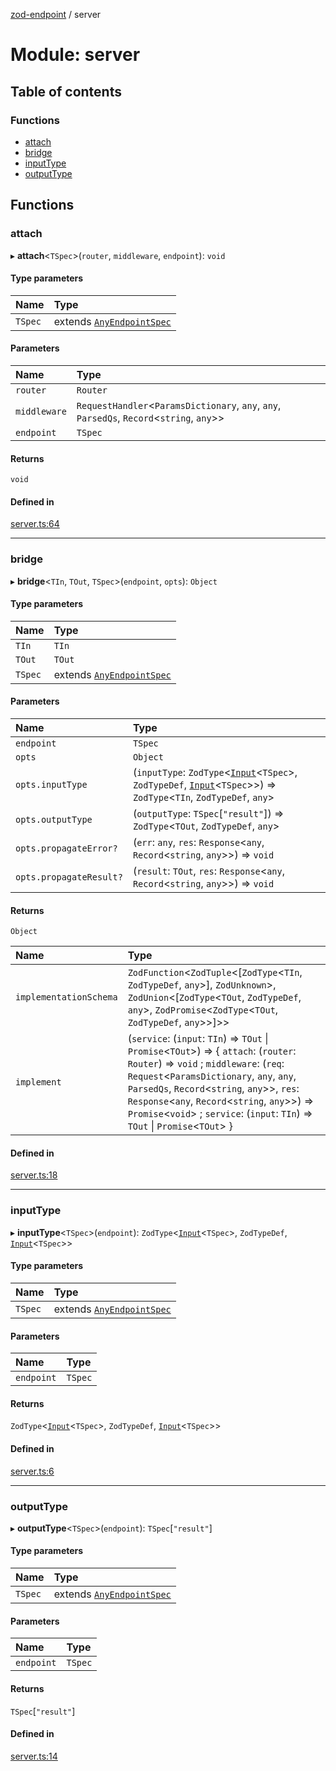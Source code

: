 [zod-endpoint](../README.md) / server

# Module: server

## Table of contents

### Functions

- [attach](server.md#attach)
- [bridge](server.md#bridge)
- [inputType](server.md#inputtype)
- [outputType](server.md#outputtype)

## Functions

### attach

▸ **attach**<`TSpec`\>(`router`, `middleware`, `endpoint`): `void`

#### Type parameters

| Name | Type |
| :------ | :------ |
| `TSpec` | extends [`AnyEndpointSpec`](spec.md#anyendpointspec) |

#### Parameters

| Name | Type |
| :------ | :------ |
| `router` | `Router` |
| `middleware` | `RequestHandler`<`ParamsDictionary`, `any`, `any`, `ParsedQs`, `Record`<`string`, `any`\>\> |
| `endpoint` | `TSpec` |

#### Returns

`void`

#### Defined in

[server.ts:64](https://github.com/lorefnon/zod-endpoint/blob/01ffc88/src/server.ts#L64)

___

### bridge

▸ **bridge**<`TIn`, `TOut`, `TSpec`\>(`endpoint`, `opts`): `Object`

#### Type parameters

| Name | Type |
| :------ | :------ |
| `TIn` | `TIn` |
| `TOut` | `TOut` |
| `TSpec` | extends [`AnyEndpointSpec`](spec.md#anyendpointspec) |

#### Parameters

| Name | Type |
| :------ | :------ |
| `endpoint` | `TSpec` |
| `opts` | `Object` |
| `opts.inputType` | (`inputType`: `ZodType`<[`Input`](spec.md#input)<`TSpec`\>, `ZodTypeDef`, [`Input`](spec.md#input)<`TSpec`\>\>) => `ZodType`<`TIn`, `ZodTypeDef`, `any`\> |
| `opts.outputType` | (`outputType`: `TSpec`[``"result"``]) => `ZodType`<`TOut`, `ZodTypeDef`, `any`\> |
| `opts.propagateError?` | (`err`: `any`, `res`: `Response`<`any`, `Record`<`string`, `any`\>\>) => `void` |
| `opts.propagateResult?` | (`result`: `TOut`, `res`: `Response`<`any`, `Record`<`string`, `any`\>\>) => `void` |

#### Returns

`Object`

| Name | Type |
| :------ | :------ |
| `implementationSchema` | `ZodFunction`<`ZodTuple`<[`ZodType`<`TIn`, `ZodTypeDef`, `any`\>], `ZodUnknown`\>, `ZodUnion`<[`ZodType`<`TOut`, `ZodTypeDef`, `any`\>, `ZodPromise`<`ZodType`<`TOut`, `ZodTypeDef`, `any`\>\>]\>\> |
| `implement` | (`service`: (`input`: `TIn`) => `TOut` \| `Promise`<`TOut`\>) => { `attach`: (`router`: `Router`) => `void` ; `middleware`: (`req`: `Request`<`ParamsDictionary`, `any`, `any`, `ParsedQs`, `Record`<`string`, `any`\>\>, `res`: `Response`<`any`, `Record`<`string`, `any`\>\>) => `Promise`<`void`\> ; `service`: (`input`: `TIn`) => `TOut` \| `Promise`<`TOut`\>  } |

#### Defined in

[server.ts:18](https://github.com/lorefnon/zod-endpoint/blob/01ffc88/src/server.ts#L18)

___

### inputType

▸ **inputType**<`TSpec`\>(`endpoint`): `ZodType`<[`Input`](spec.md#input)<`TSpec`\>, `ZodTypeDef`, [`Input`](spec.md#input)<`TSpec`\>\>

#### Type parameters

| Name | Type |
| :------ | :------ |
| `TSpec` | extends [`AnyEndpointSpec`](spec.md#anyendpointspec) |

#### Parameters

| Name | Type |
| :------ | :------ |
| `endpoint` | `TSpec` |

#### Returns

`ZodType`<[`Input`](spec.md#input)<`TSpec`\>, `ZodTypeDef`, [`Input`](spec.md#input)<`TSpec`\>\>

#### Defined in

[server.ts:6](https://github.com/lorefnon/zod-endpoint/blob/01ffc88/src/server.ts#L6)

___

### outputType

▸ **outputType**<`TSpec`\>(`endpoint`): `TSpec`[``"result"``]

#### Type parameters

| Name | Type |
| :------ | :------ |
| `TSpec` | extends [`AnyEndpointSpec`](spec.md#anyendpointspec) |

#### Parameters

| Name | Type |
| :------ | :------ |
| `endpoint` | `TSpec` |

#### Returns

`TSpec`[``"result"``]

#### Defined in

[server.ts:14](https://github.com/lorefnon/zod-endpoint/blob/01ffc88/src/server.ts#L14)
